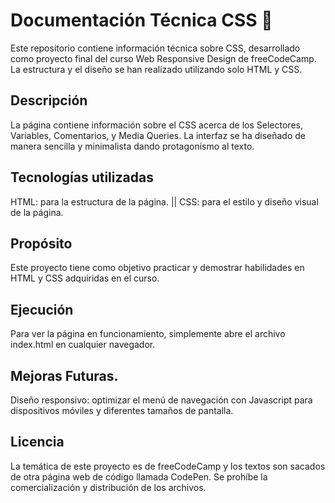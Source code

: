 # Documentación Técnica CSS 🧩
Este repositorio contiene información técnica sobre CSS, desarrollado como proyecto final del curso Web Responsive Design de freeCodeCamp. La estructura y el diseño se han realizado utilizando solo HTML y CSS.

## Descripción
La página contiene información sobre el CSS acerca de los Selectores, Variables, Comentarios, y Media Queries. La interfaz se ha diseñado de manera sencilla y minimalista dando protagonismo al texto.

## Tecnologías utilizadas
HTML: para la estructura de la página. || CSS: para el estilo y diseño visual de la página.

## Propósito
Este proyecto tiene como objetivo practicar y demostrar habilidades en HTML y CSS adquiridas en el curso.

## Ejecución
Para ver la página en funcionamiento, simplemente abre el archivo index.html en cualquier navegador.

## Mejoras Futuras.
Diseño responsivo: optimizar el menú de navegación con Javascript para dispositivos móviles y diferentes tamaños de pantalla.

## Licencia
La temática de este proyecto es de freeCodeCamp y los textos son sacados de otra página web de código llamada CodePen. Se prohíbe la comercialización y distribución de los archivos.

